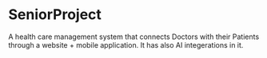 # SeniorProject
A health care management system that connects Doctors with their Patients through a website + mobile application. It has also AI integerations in it.
